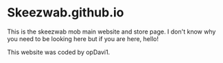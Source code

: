 # Skeezwab.github.io
This is the skeezwab mob main website and store page. I don't know why you need to be looking here but if you are here, hello!

This website was coded by opDavi1.
